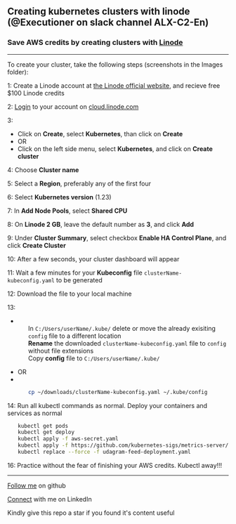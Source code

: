 ## Creating kubernetes clusters with linode (@Executioner on slack channel ALX-C2-En)
### Save AWS credits by creating clusters with [Linode](https://linode.com/calebcurry)

---

To create your cluster, take the following steps (screenshots in the Images folder):

1: Create a Linode account at [the Linode official website](https://linode.com/calebcurry), and recieve free $100 Linode credits

2: [Login](https://cloud.linode.com) to your account on [cloud.linode.com](https://cloud.linode.com)

3: <ul>
<li>Click on <b>Create</b>, select <b>Kubernetes</b>, than click on <b>Create</b></li>
<li>OR</li>
<li>Click on the left side menu, select <b>Kubernetes</b>, and click on <b>Create cluster</b></li>
</ul>

4: Choose <b>Cluster name</b>

5: Select a <b>Region</b>, preferably any of the first four

6: Select <b>Kubernetes version</b> (1.23)

7: In <b>Add Node Pools</b>, select <b>Shared CPU</b>

8: On <b>Linode 2 GB</b>, leave the default number as <b>3</b>, and click <b>Add</b>

9: Under <b>Cluster Summary</b>, select checkbox <b>Enable HA Control Plane</b>, and click <b>Create Cluster</b>

10: After a few seconds, your cluster dashboard will appear

11: Wait a few minutes for your <b>Kubeconfig</b> file <code>clusterName-kubeconfig.yaml</code> to be generated

12: Download the file to your local machine

13: <ul>
    <li>
    <ul>In <code>C:/Users/userName/.kube/</code> delete or move the already exisiting <code>config</code> file to a different location</ul>
       <ul><b>Rename</b> the downloaded <code>clusterName-kubeconfig.yaml</code> file to <code>config</code> without file extensions</ul>
       <ul>Copy <strong>config</strong> file to <code>C:/Users/userName/.kube/</code></ul>
  </li>
  <li>OR</li>
  <li><ul>

``` bash
cp ~/downloads/clusterName-kubeconfig.yaml ~/.kube/config
```
  </ul></li>
  </ul>
14: Run all kubectl commands as normal. Deploy your containers and services as normal <ul>

```bash
kubectl get pods
kubectl get deploy
kubectl apply -f aws-secret.yaml
kubectl apply -f https://github.com/kubernetes-sigs/metrics-server/releases/latest/download/components.yaml
kubectl replace --force -f udagram-feed-deployment.yaml
```
</ul>

16: Practice without the fear of finishing your AWS credits. Kubectl away!!!

---

[Follow me](https://github.com/ohansck) on github

[Connect](https://linkedin.com/in/ohaneme-kingsley) with me on LinkedIn

Kindly give this repo a star if you found it's content useful
